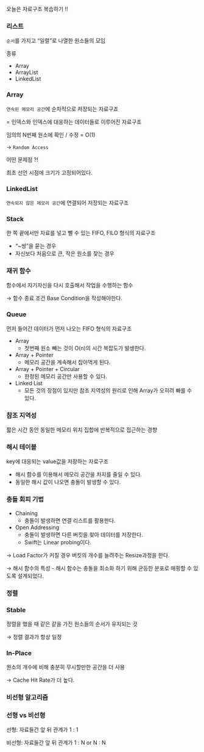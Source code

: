 오늘은 자료구조 복습하기 !!

### 리스트

`순서`를 가지고 “일렬”로 나열한 원소들의 모임

종류

- Array
- ArrayList
- LinkedList

### Array

`연속된 메모리 공간`에 순차적으로 저장되는 자료구죠

= 인덱스와 인덱스에 대응하는 데이터들로 이루어진 자료구조

임의의 N번째 원소에 확인 / 수정 = O(1)

→ `Random Access`

어떤 문제점 ?!

최초 선언 시점에 크기가 고정되어있다.

### LinkedList

`연속되지 않은 메모리 공간`에 연결되어 저장되는 자료구조

### Stack

한 쪽 끝에서만 자료를 넣고 뺄 수 있는 FIFO, FILO 형식의 자료구조

- “~쌍”을 묻는 경우
- 자신보다 처음으로 큰, 작은 원소를 찾는 경우

### 재귀 함수

함수에서 자기자신을 다시 호출해서 작업을 수행하는 함수

→ 함수 종료 조건 Base Condition을 작성해야한다.

### Queue

먼저 들어간 데이터가 먼저 나오는 FIFO 형식의 자료구조

- Array
    - 첫번째 원소 빼는 것이 O(n)의 시간 복잡도가 발생한다.
- Array + Pointer
    - 메모리 공간을 계속해서 잡아먹게 된다.
- Array + Pointer + Circular
    - 한정된 메모리 공간만 사용할 수 있다.
- Linked List
    - 모든 것의 장점이 있지만 참조 지역성의 원리로 인해 Array가 오히려 빠를 수 있다.

### 참조 지역성

짧은 시간 동안 동일한 메모리 위치 집합에 반복적으로 접근하는 경향

### 해시 테이블

key에 대응되는 value값을 저장하는 자료구조

- 해시 함수를 이용해서 메모리 공간을 차지를 줄일 수 있다.
- 동일한 해시 값이 나오면 충돌이 발생할 수 있다.

### 충돌 회피 기법

- Chaining
    - 충돌이 발생하면 연결 리스트를 활용한다.
- Open Addressing
    - 충돌이 발생하면 다른 버킷을 찾아 데이터를 저장한다.
    - Swift는 Linear probing이다.

→ Load Factor가 커질 경우 버킷의 개수를 늘려주는 Resize과정을 한다.

→ 해시 함수의 특성 - 해시 함수는 충돌을 최소화 하기 위해 균등한 분포로 매핑할 수 있도록 설계되었다.

### 정렬

### Stable

정렬을 했을 때 같은 같을 가진 원소들의 순서가 유지되는 것

→ 정렬 결과가 항상 일정

### In-Place

원소의 개수에 비해 충분히 무시할만한 공간을 더 사용

→ Cache Hit Rate가 더 높다.

### 비선형 알고리즘

### 선형 vs 비선형

선형: 자료들간 앞 뒤 관계가 1 : 1

비선형: 자료들간 앞 뒤 관계가 1 : N or N : N
